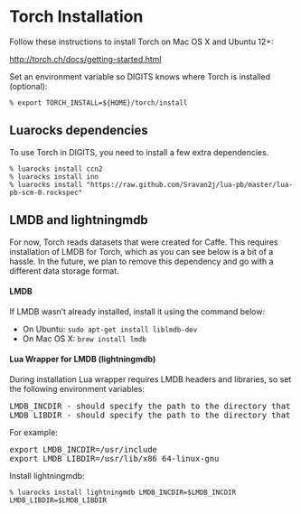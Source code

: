 # Torch Installation

Follow these instructions to install Torch on Mac OS X and Ubuntu 12+:

http://torch.ch/docs/getting-started.html

Set an environment variable so DIGITS knows where Torch is installed (optional):

    % export TORCH_INSTALL=${HOME}/torch/install

## Luarocks dependencies

To use Torch in DIGITS, you need to install a few extra dependencies.

    % luarocks install ccn2
    % luarocks install inn
    % luarocks install "https://raw.github.com/Sravan2j/lua-pb/master/lua-pb-scm-0.rockspec"

## LMDB and lightningmdb

For now, Torch reads datasets that were created for Caffe. This requires installation of LMDB for Torch, which as you can see below is a bit of a hassle. In the future, we plan to remove this dependency and go with a different data storage format.

#### LMDB

If LMDB wasn’t already installed, install it using the command below:

* On Ubuntu:
    ```sudo apt-get install liblmdb-dev```
* On Mac OS X:
    ```brew install lmdb```
    
#### Lua Wrapper for LMDB (lightningmdb)

During installation Lua wrapper requires LMDB headers and libraries, so set the following environment variables:

<pre>
LMDB_INCDIR - should specify the path to the directory that contains lmdb.h file
LMDB_LIBDIR - should specify the path to the directory that contains liblmdb.so & liblmdb.a files
</pre>

For example: 
<pre>
export LMDB_INCDIR=/usr/include
export LMDB_LIBDIR=/usr/lib/x86_64-linux-gnu
</pre>

Install lightningmdb:

    % luarocks install lightningmdb LMDB_INCDIR=$LMDB_INCDIR LMDB_LIBDIR=$LMDB_LIBDIR
